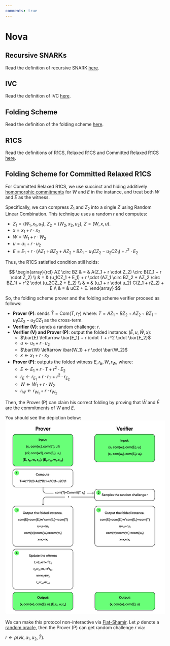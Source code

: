 ```yaml
---
comments: true
---
```


# Nova

## Recursive SNARKs

Read the definition of recursive SNARK [here](../terms/recursive_snark.md).

## IVC

Read the definition of IVC [here](../terms/ivc.md).

## Folding Scheme

Read the definition of the folding scheme [here](../terms/folding_scheme.md).

## R1CS

Read the definitions of R1CS, Relaxed R1CS and Committed Relaxed R1CS [here](../terms/r1cs.md).

## Folding Scheme for Committed Relaxed R1CS

For Committed Relaxed R1CS, we use succinct and hiding additively
[homomorphic commitments](../terms/homomorphic_encryption.md) for
$W$ and $E$ in the instance, and treat both $W$ and $E$ as the witness.

Specifically, we can compress $Z_1$ and $Z_2$ into a single $Z$ using
Random Linear Combination. This technique uses a random $r$ and
computes:

- $Z_1 = (W_1, x_1, u_1)$, $Z_2 = (W_2, x_2, u_2)$, $Z = (W, x, u)$.
- $x = x_1 + r \cdot x_2$
- $W = W_1 + r \cdot W_2$
- $u = u_1 + r \cdot u_2$
- $E = E_1 + r\cdot (AZ_1 \circ BZ_2 + AZ_2 \circ BZ_1 − u_1CZ_2 − u_2CZ_1) + r^2 \cdot E_2$

Thus, the R1CS satisfied condition still holds:

$$
\begin{array}{rcl}
AZ \circ BZ & = & A(Z_1 + r \cdot Z_2) \circ B(Z_1 + r \cdot Z_2) \\
& = & (u_1CZ_1 + E_1) + r \cdot (AZ_1 \circ BZ_2 + AZ_2 \circ BZ_1) + r^2 \cdot (u_2CZ_2 + E_2) \\
& = & (u_1 + r \cdot u_2) C(Z_1 + rZ_2) + E \\
& = & uCZ + E.
\end{array}
$$

So, the folding scheme prover and the folding scheme verifier
proceed as follows:

- **Prover (P)**: sends $\bar{T} = \text{Com}(T, r_T)$ where:
  $T = AZ_1 \circ BZ_2 + AZ_2 \circ BZ_1 − u_1CZ_2 − u_2CZ_1$
  as the cross-term.
- **Verifier (V)**: sends a random challenge: $r$.
- **Verifier (V) and Prover (P)**: output the folded instance: $(\bar E, u, \bar{W}, x)$:
  - $\bar{E} \leftarrow \bar{E_1} + r \cdot T + r^2 \cdot \bar{E_2}$
  - $u \leftarrow u_1 + r \cdot u_2$
  - $\bar{W} \leftarrow \bar{W_1} + r \cdot \bar{W_2}$
  - $x \leftarrow x_1 + r \cdot x_2$
- **Prover (P)**: outputs the folded witness $E, r_E, W, r_W$, where:
  - $E \leftarrow E_1 + r \cdot T + r^2 \cdot E_2$
  - $r_E \leftarrow r_{E_1} + r \cdot r_T + r^2 \cdot r_{E_2}$
  - $W \leftarrow W_1 + r \cdot W_2$
  - $r_W \leftarrow r_{W_1} + r \cdot r_{W_2}$

Then, the Prover (P) can claim his correct folding by proving that $\bar{W}$ and $\bar{E}$
are the commitments of $W$ and $E$.

You should see the depiction below:
![Folding Scheme for R1CS](attachments/folding_scheme_for_r1cs.png)

We can make this protocol non-interactive via [Fiat-Shamir](../terms/fiat_shamir.md). Let $\rho$
denote a [random oracle](../terms/random_oracle_model.md), then
the Prover (P) can get random challenge $r$ via:

$r \leftarrow \rho(vk, u_1, u_2, \bar T)$.
